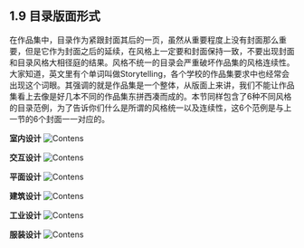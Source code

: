## 1.9 目录版面形式

在作品集中，目录作为紧跟封面其后的一页，虽然从重要程度上没有封面那么重要，但是它作为封面之后的延续，在风格上一定要和封面保持一致，不要出现封面和目录风格大相径庭的结果。风格不统一的目录会严重破坏作品集的风格连续性。大家知道，英文里有个单词叫做Storytelling，各个学校的作品集要求中也经常会出现这个词眼。其强调的就是作品集是一个整体，从版面上来讲，我们不能让作品集看上去像是好几本不同的作品集东拼西凑而成的。本节同样包含了6种不同风格的目录范例，为了告诉你们什么是所谓的风格统一以及连续性，这6个范例是与上一节的6个封面一一对应的。

**室内设计**
![Contens](http://kitpic.makebi.net/layout/c9/ldk_44.jpg)

**交互设计**
![Contens](http://kitpic.makebi.net/layout/c9/ldk_45.jpg)

**平面设计**
![Contens](http://kitpic.makebi.net/layout/c9/ldk_46.jpg)

**建筑设计**
![Contens](http://kitpic.makebi.net/layout/c9/ldk_47.jpg)

**工业设计**
![Contens](http://kitpic.makebi.net/layout/c9/ldk_48.jpg)

**服装设计**
![Contens](http://kitpic.makebi.net/layout/c9/ldk_49.jpg)